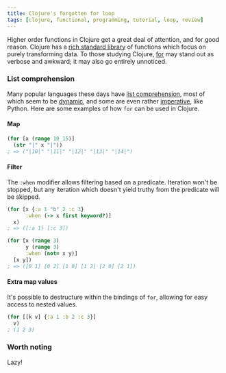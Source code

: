 ```yaml
---
title: Clojure's forgotten for loop
tags: [clojure, functional, programming, tutorial, loop, review]
---
```


Higher order functions in Clojure get a great deal of attention, and for good
reason. Clojure has a [rich standard library](http://www.clojureatlas.com/org.clojure:clojure:1.4.0.html) of functions which focus on purely transforming data. To those studying Clojure, [for](https://www.conj.io/store/v1/org.clojure/clojure/1.8.0/clj/clojure.core/for) may stand out as verbose and awkward; it may also go entirely unnoticed.

### List comprehension
Many popular languages these days have [list comprehension](https://en.wikipedia.org/wiki/List_comprehension), most of which seem to be [dynamic](https://en.wikipedia.org/wiki/Dynamic_programming_language), and some are even rather [imperative](https://en.wikipedia.org/wiki/Imperative_programming), like Python. Here are some examples of how `for` can be used in Clojure.

#### Map
```clojure
(for [x (range 10 15)]
  (str "|" x "|"))
; => ("|10|" "|11|" "|12|" "|13|" "|14|")
```

#### Filter
The `:when` modifier allows filtering based on a predicate. Iteration won't be
stopped, but any iteration which doesn't yield truthy from the predicate will be
skipped.

```clojure
(for [x {:a 1 "b" 2 :c 3}
      :when (-> x first keyword?)]
  x)
; => ([:a 1] [:c 3])

(for [x (range 3)
      y (range 3)
      :when (not= x y)]
  [x y])
; => ([0 1] [0 2] [1 0] [1 2] [2 0] [2 1])
```

#### Extra map values
It's possible to destructure within the bindings of `for`, allowing for easy
access to nested values.

```clojure
(for [[k v] {:a 1 :b 2 :c 3}]
  v)
; (1 2 3)
```
### Worth noting
Lazy!

